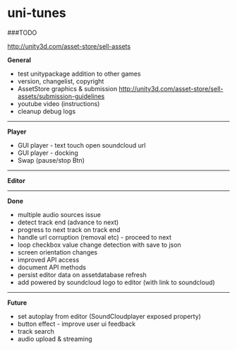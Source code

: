 uni-tunes
=========

###TODO

http://unity3d.com/asset-store/sell-assets

__General__

- test unitypackage addition to other games
- version, changelist, copyright
- AssetStore graphics & submission http://unity3d.com/asset-store/sell-assets/submission-guidelines
- youtube video (instructions)
- cleanup debug logs

---

__Player__

- GUI player - text touch open soundcloud url
- GUI player - docking
- Swap (pause/stop Btn)

---

__Editor__

---
__Done__

- multiple audio sources issue
- detect track end (advance to next)
- progress to next track on track end
- handle url corruption (removal etc) - proceed to next
- loop checkbox value change detection with save to json
- screen orientation changes
- improved API access
- document API methods
- persist editor data on assetdatabase refresh
- add powered by soundcloud logo to editor (with link to soundcloud)

---

__Future__

- set autoplay from editor (SoundCloudplayer exposed property)
- button effect - improve user ui feedback
- track search
- audio upload & streaming


